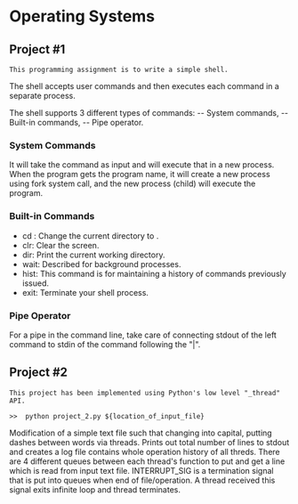 # Operating Systems

## Project #1
    This programming assignment is to write a simple shell.
The shell accepts user commands and then executes each command in a separate process.

The shell supports 3 different types of commands:
-- System commands,
-- Built-in commands,
-- Pipe operator.

### System Commands
  It will take the command as input and will execute that in a new process. When the program
  gets the program name, it will create a new process using fork system call, and the new
  process (child) will execute the program.

### Built-in Commands
  - cd <directory>: Change the current directory to <directory>.
  - clr: Clear the screen.
  - dir: Print the current working directory.
  - wait: Described for background processes.
  - hist: This command is for maintaining a history of commands previously issued.
  - exit: Terminate your shell process.
  
### Pipe Operator
For a pipe in the command line, take care of connecting stdout of the left command to stdin of the command following the "|".

## Project #2
    This project has been implemented using Python's low level "_thread" API.
    
    >>  python project_2.py ${location_of_input_file}
Modification of a simple text file such that changing into capital, putting dashes between words via threads. Prints out total number of lines to stdout and creates a log file contains whole operation history of all threds.
There are 4 different queues between each thread's function to put and get a line which is read from input text file. INTERRUPT_SIG is a termination signal that is put into queues when end of file/operation. A thread received this signal exits infinite loop and thread terminates.
